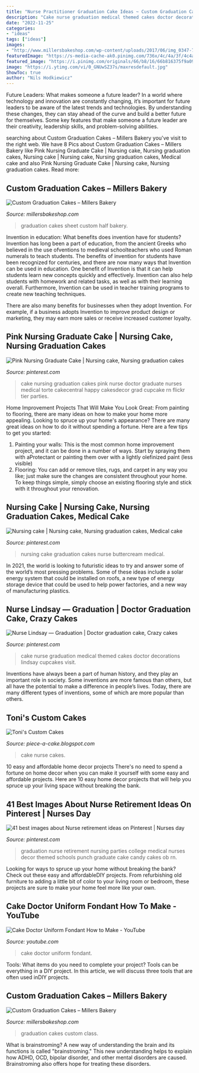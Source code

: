 ```yaml
---
title: "Nurse Practitioner Graduation Cake Ideas ~ Custom Graduation Cakes – Millers Bakery"
description: "Cake nurse graduation medical themed cakes doctor decorations lindsay cupcakes visit"
date: "2022-11-25"
categories:
- "ideas"
tags: ["ideas"]
images:
- "http://www.millersbakeshop.com/wp-content/uploads/2017/06/img_0347-773x1030.jpg"
featuredImage: "https://s-media-cache-ak0.pinimg.com/736x/4c/4a/3f/4c4a3f59c61a19e2ea49f4fd0f233ab5--nursing-party-nursing-graduation.jpg"
featured_image: "https://i.pinimg.com/originals/66/b8/16/66b816375f9a09ef93bd4c7d0e218909.jpg"
image: "https://i.ytimg.com/vi/0_GNUwSZ37s/maxresdefault.jpg"
ShowToc: true
author: "Nils Hodkiewicz"
---
```



Future Leaders: What makes someone a future leader?
In a world where technology and innovation are constantly changing, it’s important for future leaders to be aware of the latest trends and technologies. By understanding these changes, they can stay ahead of the curve and build a better future for themselves. Some key features that make someone a future leader are their creativity, leadership skills, and problem-solving abilities.

	

		
searching about Custom Graduation Cakes – Millers Bakery you've visit to the right web. We have 8 Pics about Custom Graduation Cakes – Millers Bakery like Pink Nursing Graduate Cake | Nursing cake, Nursing graduation cakes, Nursing cake | Nursing cake, Nursing graduation cakes, Medical cake and also Pink Nursing Graduate Cake | Nursing cake, Nursing graduation cakes. Read more:
		
    
## Custom Graduation Cakes – Millers Bakery

<img loading=lazy src="http://www.millersbakeshop.com/wp-content/uploads/2018/05/img_0310-1030x735.jpg" onerror="this.onerror=null;this.src='https://tse4.mm.bing.net/th?id=OIP.wZU1Xr-P7W9t9opk49rC4wHaFS&amp;pid=15.1';" alt="Custom Graduation Cakes – Millers Bakery">

_Source: millersbakeshop.com_

>graduation cakes sheet custom half bakery. 

	

Invention in education: What benefits does invention have for students?
Invention has long been a part of education, from the ancient Greeks who believed in the use ofventions to medieval schoolteachers who used Roman numerals to teach students. The benefits of invention for students have been recognized for centuries, and there are now many ways that Invention can be used in education. 
One benefit of Invention is that it can help students learn new concepts quickly and effectively. Invention can also help students with homework and related tasks, as well as with their learning overall. Furthermore, Invention can be used in teacher training programs to create new teaching techniques. 

There are also many benefits for businesses when they adopt Invention. For example, if a business adopts Invention to improve product design or marketing, they may earn more sales or receive increased customer loyalty.

    
## Pink Nursing Graduate Cake | Nursing Cake, Nursing Graduation Cakes

<img loading=lazy src="https://i.pinimg.com/originals/66/b8/16/66b816375f9a09ef93bd4c7d0e218909.jpg" onerror="this.onerror=null;this.src='https://tse3.mm.bing.net/th?id=OIP.m3Wz5fjUqHwBexECER2G6QHaKt&amp;pid=15.1';" alt="Pink Nursing Graduate Cake | Nursing cake, Nursing graduation cakes">

_Source: pinterest.com_

>cake nursing graduation cakes pink nurse doctor graduate nurses medical torte cakecentral happy cakesdecor grad cupcake rn flickr tier parties. 

	

Home Improvement Projects That Will Make You Look Great: From painting to flooring, there are many ideas on how to make your home more appealing.
Looking to spruce up your home's appearance? There are many great ideas on how to do it without spending a fortune. Here are a few tips to get you started:
1. Painting your walls: This is the most common home improvement project, and it can be done in a number of ways. Start by spraying them with aProtectant or painting them over with a lightly olefinized paint (less visible) 
2. Flooring: You can add or remove tiles, rugs, and carpet in any way you like; just make sure the changes are consistent throughout your home. To keep things simple, simply choose an existing flooring style and stick with it throughout your renovation.

    
## Nursing Cake | Nursing Cake, Nursing Graduation Cakes, Medical Cake

<img loading=lazy src="https://i.pinimg.com/originals/38/d9/39/38d9395d7183b10344016ed72b22efc8.jpg" onerror="this.onerror=null;this.src='https://tse4.mm.bing.net/th?id=OIP._ahLZGnYwgIoGbwQYLW3XAHaJ4&amp;pid=15.1';" alt="Nursing cake | Nursing cake, Nursing graduation cakes, Medical cake">

_Source: pinterest.com_

>nursing cake graduation cakes nurse buttercream medical. 

	

In 2021, the world is looking to futuristic ideas to try and answer some of the world’s most pressing problems. Some of these ideas include a solar energy system that could be installed on roofs, a new type of energy storage device that could be used to help power factories, and a new way of manufacturing plastics.

    
## Nurse Lindsay — Graduation | Doctor Graduation Cake, Crazy Cakes

<img loading=lazy src="https://i.pinimg.com/originals/2b/95/77/2b9577aad916dbde8103a68388fe1376.jpg" onerror="this.onerror=null;this.src='https://tse2.mm.bing.net/th?id=OIP.3aXmmGXM_0Fj2L06JmvLcQDMEy&amp;pid=15.1';" alt="Nurse Lindsay — Graduation | Doctor graduation cake, Crazy cakes">

_Source: pinterest.com_

>cake nurse graduation medical themed cakes doctor decorations lindsay cupcakes visit. 

	

Inventions have always been a part of human history, and they play an important role in society. Some inventions are more famous than others, but all have the potential to make a difference in people’s lives. Today, there are many different types of inventions, some of which are more popular than others.

    
## Toni&#039;s Custom Cakes

<img loading=lazy src="http://1.bp.blogspot.com/-NeP_z-e1o60/Tdqu_pVidII/AAAAAAAAdTE/nr6jbZLhE7Q/s1600/nurse_cake.jpg" onerror="this.onerror=null;this.src='https://tse1.mm.bing.net/th?id=OIP.9qiqbytggo5WP6_VtemAAgHaHa&amp;pid=15.1';" alt="Toni&#039;s Custom Cakes">

_Source: piece-a-cake.blogspot.com_

>cake nurse cakes. 

	

10 easy and affordable home decor projects
There's no need to spend a fortune on home decor when you can make it yourself with some easy and affordable projects. Here are 10 easy home decor projects that will help you spruce up your living space without breaking the bank.

    
## 41 Best Images About Nurse Retirement Ideas On Pinterest | Nurses Day

<img loading=lazy src="https://s-media-cache-ak0.pinimg.com/736x/4c/4a/3f/4c4a3f59c61a19e2ea49f4fd0f233ab5--nursing-party-nursing-graduation.jpg" onerror="this.onerror=null;this.src='https://tse3.mm.bing.net/th?id=OIP.6pozD-IFgxwbR8Du2Xx86AHaNK&amp;pid=15.1';" alt="41 best images about Nurse retirement ideas on Pinterest | Nurses day">

_Source: pinterest.com_

>graduation nurse retirement nursing parties college medical nurses decor themed schools punch graduate cake candy cakes ob rn. 

	

Looking for ways to spruce up your home without breaking the bank? Check out these easy and affordableDIY projects. From refurbishing old furniture to adding a little bit of color to your living room or bedroom, these projects are sure to make your home feel more like your own.

    
## Cake Doctor Uniform Fondant How To Make - YouTube

<img loading=lazy src="https://i.ytimg.com/vi/0_GNUwSZ37s/maxresdefault.jpg" onerror="this.onerror=null;this.src='https://tse2.mm.bing.net/th?id=OIP.L9sZ8XcoyAb_AYu2HJyASQHaEK&amp;pid=15.1';" alt="Cake Doctor Uniform Fondant How to Make - YouTube">

_Source: youtube.com_

>cake doctor uniform fondant. 

	

Tools: What items do you need to complete your project?
Tools can be everything in a DIY project. In this article, we will discuss three tools that are often used inDIY projects.

    
## Custom Graduation Cakes – Millers Bakery

<img loading=lazy src="http://www.millersbakeshop.com/wp-content/uploads/2017/06/img_0347-773x1030.jpg" onerror="this.onerror=null;this.src='https://tse3.mm.bing.net/th?id=OIP.qH9RT_3Bt77RumM4TvKL1wHaJ3&amp;pid=15.1';" alt="Custom Graduation Cakes – Millers Bakery">

_Source: millersbakeshop.com_

>graduation cakes custom class. 

	

What is brainstroming?
A new way of understanding the brain and its functions is called "brainstroming." This new understanding helps to explain how ADHD, OCD, bipolar disorder, and other mental disorders are caused. Brainstroming also offers hope for treating these disorders.

